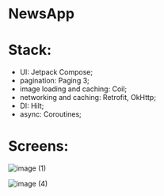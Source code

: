 # NewsApp

# Stack: 
- UI: Jetpack Compose;  
- pagination: Paging 3;
- image loading and caching: Coil;
- networking and caching: Retrofit, OkHttp;
- DI: Hilt;
- async: Coroutines;


# Screens:

![image (1)](https://github.com/peterbartosh/NewsApp/assets/99812822/31884969-35a7-4cd6-8319-d668e72e457b)

![image (4)](https://github.com/peterbartosh/NewsApp/assets/99812822/b4e9c22d-dd46-4bb5-b454-bd9e4132ce91)




